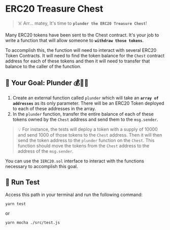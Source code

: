 # ERC20 Treasure Chest

> ☠️ Arr... matey, It's time to **`plunder the ERC20 Treasure Chest`**!

Many ERC20 tokens have been sent to the Chest contract. It's your job to write a function that will allow someone to **`withdraw those tokens`**.

To accomplish this, the function will need to interact with several ERC20 Token Contracts. It will need to find the token balance for the `Chest` contract address for each of these tokens and then it will need to transfer that balance to the caller of the function.

## 🏁 Your Goal: Plunder 💰🏴‍☠️

1. Create an external function called `plunder` which will take an **`array of addresses`** as its only parameter. There will be an ERC20 Token deployed to each of these addresses in the array.
2. In the `plunder` function, transfer the entire balance of each of these tokens owned by the `Chest` address and send them to the `msg.sender`.

> 💡 For instance, the tests will deploy a token with a supply of 10000 and send 1000 of those tokens to the `Chest` address. Then it will then send the token address to the `plunder` function on the `Chest`. This function should move the tokens from the `Chest` address to the address of the `msg.sender`.

You can use the `IERC20.sol` interface to interact with the functions necessary to accomplish this goal.

## 🧪 Run Test

Access this path in your terminal and run the following command:

```bash
yarn test
```

or

```bash
yarn mocha ./src/test.js
```
